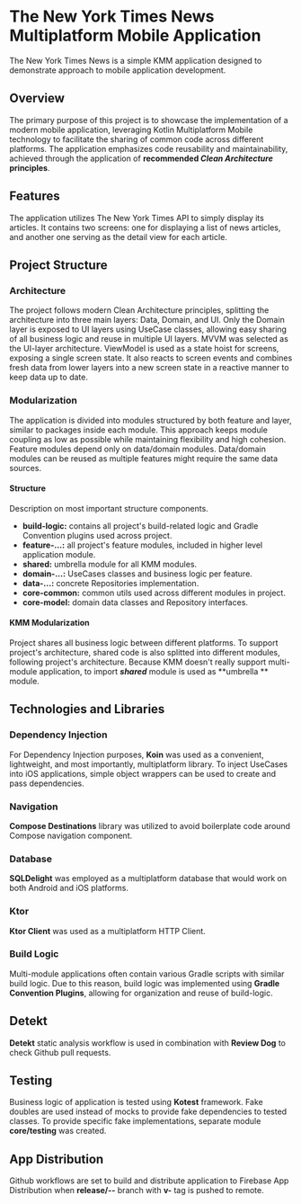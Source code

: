 # The New York Times News Multiplatform Mobile Application

The New York Times News is a simple KMM application designed to
demonstrate approach to mobile application development.

## Overview

The primary purpose of this project is to showcase the implementation of a modern mobile
application, leveraging Kotlin Multiplatform Mobile technology to facilitate the sharing of common
code across different platforms. The application emphasizes code reusability and maintainability,
achieved through the application of **recommended _Clean Architecture_ principles**.

## Features

The application utilizes The New York Times API to simply display its articles. It contains two
screens: one for displaying a list of news articles, and another one serving as the detail view for
each article.

## Project Structure

### Architecture

The project follows modern Clean Architecture principles, splitting the architecture into three main
layers: Data, Domain, and UI. Only the Domain layer is exposed to UI layers using UseCase classes,
allowing easy sharing of all business logic and reuse in multiple UI layers. MVVM was selected as
the UI-layer architecture. ViewModel is used as a state hoist for screens, exposing a single screen
state. It also reacts to screen events and combines fresh data from lower layers into a new screen
state in a reactive manner to keep data up to date.

### Modularization

The application is divided into modules structured by both feature and layer, similar to packages
inside each module. This approach keeps module coupling as low as possible while maintaining
flexibility and high cohesion. Feature modules depend only on data/domain modules. Data/domain
modules can be reused as multiple features might require the same data sources.

#### Structure

Description on most important structure components.

- **build-logic:** contains all project's build-related logic and Gradle Convention plugins used
  across project.
- **feature-...:** all project's feature modules, included in higher level application module.
- **shared:** umbrella module for all KMM modules.
- **domain-...:** UseCases classes and business logic per feature.
- **data-...:** concrete Repositories implementation.
- **core-common:** common utils used across different modules in project.
- **core-model:** domain data classes and Repository interfaces.

#### KMM Modularization

Project shares all business logic between different platforms. To support project's architecture,
shared code is also splitted into different modules, following project's architecture. Because KMM
doesn't really support multi-module application, to import **_shared_** module is used as **umbrella
** module.

## Technologies and Libraries

### Dependency Injection

For Dependency Injection purposes, **Koin** was used as a convenient, lightweight, and most
importantly, multiplatform library. To inject UseCases into iOS applications, simple object wrappers
can be used to create and pass dependencies.

### Navigation

**Compose Destinations** library was utilized to avoid boilerplate code around Compose navigation
component.

### Database

**SQLDelight** was employed as a multiplatform database that would work on both Android and iOS
platforms.

### Ktor

**Ktor Client** was used as a multiplatform HTTP Client.

### Build Logic

Multi-module applications often contain various Gradle scripts with similar build logic. Due to this
reason, build logic was implemented using **Gradle Convention Plugins**, allowing for organization
and reuse of build-logic.

## Detekt

**Detekt** static analysis workflow is used in combination with **Review Dog** to check Github pull
requests.

## Testing

Business logic of application is tested using **Kotest** framework. Fake doubles are used instead of
mocks to provide fake dependencies to tested classes. To provide specific fake implementations,
separate module **core/testing** was created.

## App Distribution

Github workflows are set to build and distribute application to Firebase App Distribution when
**release/--** branch with **v-** tag is pushed to remote.